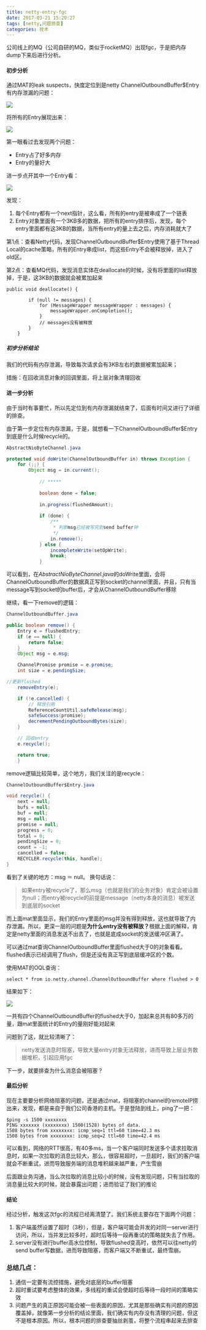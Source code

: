 ```yaml
---
title: netty-entry-fgc
date: 2017-03-21 15:20:27
tags: [netty,问题排查]
categories: 技术
---
```


公司线上的MQ（公司自研的MQ，类似于rocketMQ）出现fgc，于是把内存dump下来后进行分析。


#### 初步分析

通过MAT的leak suspects，快度定位到是netty ChannelOutboundBuffer$Entry有内存泄漏的问题：

![](/images/middleware/netty-entry-fgc-01.png)

将所有的Entry展现出来：

![](/images/middleware/netty-entry-fgc-02.png)

第一眼看过去发现两个问题：

* Entry占了好多内存
* Entry的量好大

进一步点开其中一个Entry看：

![](/images/middleware/netty-entry-fgc-03.png)

发现：

1. 每个Entry都有一个next指针，这么看，所有的entry是被串成了一个链表
2. Entry对象里面有一个3KB多的数据，把所有的entry排序后，发现，每个entry里面都有这3KB的数据，当所有entry的量上去之后，内存消耗就大了

第1点：查看Netty代码，发现ChannelOutboundBuffer$Entry使用了基于Thread Local的cache策略，所有的Entry串成list，而这些Entry不会被释放掉，进入了old区。

第2点：查看MQ代码，发现消息实体在deallocate的时候，没有将里面的list释放掉，于是，这3KB的数据就会被累加起来

```
public void deallocate() {

        if (null != messages) {
            for (MessageWrapper messageWrapper : messages) {
                messageWrapper.onCompletion();
            }
            // messages没有被释放
        }
    }

```

##### 初步分析结论

我们的代码有内存泄漏，导致每次请求会有3KB左右的数据被累加起来；

措施：在回收消息对象的回调里面，将上层对象清理回收


#### 进一步分析

由于当时有事要忙，所以先定位到有内存泄漏就结束了，后面有时间又进行了详细的排查。

由于第一步定位有内存泄漏，于是，就想看一下ChannelOutboundBuffer$Entry到底是什么时候recycle的。

```java
AbstractNioByteChannel.java

protected void doWrite(ChannelOutboundBuffer in) throws Exception {
	for (;;) {
	    Object msg = in.current();
	        
	        // *****
	    
	        boolean done = false;
	    
	        in.progress(flushedAmount);
	
	        if (done) {
	            /**
	             * 判断msg已经被写完到send buffer钟
	             */
	            in.remove();
	        } else {
	            incompleteWrite(setOpWrite);
	            break;
	        }

```

可以看到，在<em>AbstractNioByteChannel.java</em>的doWrite里面，会将ChannelOutboundBuffer的数据真正写到socket的channel里面，并且，只有当message写到socket的buffer后，才会从ChannelOutboundBuffer移除

继续，看一下remove的逻辑：

```java
ChannelOutboundBuffer.java

public boolean remove() {
    Entry e = flushedEntry;
    if (e == null) {
        return false;
    }
    Object msg = e.msg;

    ChannelPromise promise = e.promise;
    int size = e.pendingSize;

//更新flushed
    removeEntry(e);

    if (!e.cancelled) {
        // 释放引用
        ReferenceCountUtil.safeRelease(msg);
        safeSuccess(promise);
        decrementPendingOutboundBytes(size);
    }

    // 回收entry
    e.recycle();

    return true;
    }

```

remove逻辑比较简单，这个地方，我们关注的是recycle：

```java
ChannelOutboundBuffer$Entry.java

void recycle() {
    next = null;
    bufs = null;
    buf = null;
    msg = null;
    promise = null;
    progress = 0;
    total = 0;
    pendingSize = 0;
    count = -1;
    cancelled = false;
    RECYCLER.recycle(this, handle);
}
```

看到了关键的地方：msg ＝ null。 换句话说：

> 如果entry被recycle了，那么msg（也就是我们的业务对象）肯定会被设置为null；而entry被recycle的前提是message（netty本身的消息）被发送到底层的socket


而上面mat里面显示，我们的Entry里面的msg并没有得到释放，这也就导致了内存泄漏。所以，更深一层的问题是<strong>为什么entry没有被释放？</strong>根据上面的解释，肯定是netty里面的消息发送不出去了，也就是底成socket的发送缓冲区满了。

可以通过mat查询ChannelOutboundBuffer里面flushed大于0的对象看看。flushed表示已经调用了flush，但是还没有真正写到底层缓冲区的个数。

使用MAT的OQL查询：

```
select * from io.netty.channel.ChannelOutboundBuffer where flushed > 0
```

结果如下：

![](/images/middleware/netty-entry-fgc-04.png)

一共有四个ChannelOutboundBuffer的flushed大于0，加起来总共有80多万的量，跟mat里面统计的Entry的量刚好能对起来

问题到了这，就比较清晰了：

> netty发送消息时阻塞，导致大量entry对象无法释放，进而导致上层业务数据堆积，引起应用fgc

下一步，就要排查为什么消息会被阻塞？

#### 最后分析

现在主要要分析网络阻塞的问题，还是通过mat，将阻塞的channel的remoteIP捞出来，发现，都是来自于我们公司香港的主机。于是登陆到线上，ping了一把：

```
$ping -s 1500 xxxxxxxx
PING xxxxxxx (xxxxxxxx) 1500(1528) bytes of data.
1508 bytes from xxxxxxxx: icmp_seq=1 ttl=60 time=42.3 ms
1508 bytes from xxxxxxxx: icmp_seq=2 ttl=60 time=42.4 ms

```

可以看到，网络的RTT很高，有40多ms，当一个客户端同时发送多个请求拉取消息时，如果一次拉取的消息比较大，那么，很容易超时，一旦超时，我们的客户端就会不断重试，进而导致服务端的消息堆积越来越严重，产生雪崩

后面跟业务沟通，当么次拉取的消息比较小的时候，没有发现问题，只有当拉取的消息量比较大的时候，就会暴露出问题；进而验证了我们的推论

#### 结论

经过分析，触发这次fgc的流程已经离清楚了。我们系统主要存在下面两个问题：

1. 客户端虽然设置了超时（3秒），但是，客户端可能会并发的对同一server进行访问，所以，当并发比较多时，超时后等待一段再重试的策略就失去了作用。
2. server没有进行buffer高水位控制，导致flushed变高时，依然可以往netty的send buffer写数据，进而导致阻塞，而客户端又不断重试，最终雪崩。

### 总结几点：

1. 通信一定要有流控措施，避免对底层的buffer阻塞
2. 超时重试要考虑整体的效果，多线程的重试会使超时后等待一段时间的策略实效
3. 问题产生的真正原因可能会被一些表面的原因，尤其是那些确实有问题的原因覆盖掉，就像第一步分析的结论里面，我们确实有内存没有清理的问题，但这不是根本原因。所以，根本问题的排查要抽丝剥茧，将整个流程串起来去排查